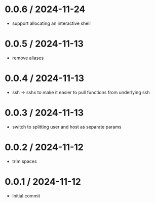 # 0.0.6 / 2024-11-24

- support allocating an interactive shell

# 0.0.5 / 2024-11-13

- remove aliases

# 0.0.4 / 2024-11-13

- ssh -> sshx to make it easier to pull functions from underlying ssh

# 0.0.3 / 2024-11-13

- switch to splitting user and host as separate params

# 0.0.2 / 2024-11-12

- trim spaces

# 0.0.1 / 2024-11-12

- Initial commit
